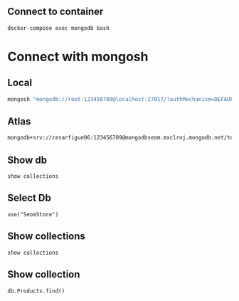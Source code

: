 ## Connect to container
```sh
docker-compose exec mongodb bash
```

# Connect with mongosh
## Local
```sh
mongosh "mongodb://root:123456789@localhost:27017/?authMechanism=DEFAULT&tls=false"
```
## Atlas
```sh
mongodb+srv://cesarfigue06:123456789@mongodbseom.mxclroj.mongodb.net/test
```

## Show db
```ssh
show collections
```

## Select Db
```ssh
use("SeomStore")
```
## Show collections
```ssh
show collections
```

## Show collection
```ssh
db.Products.find()
```